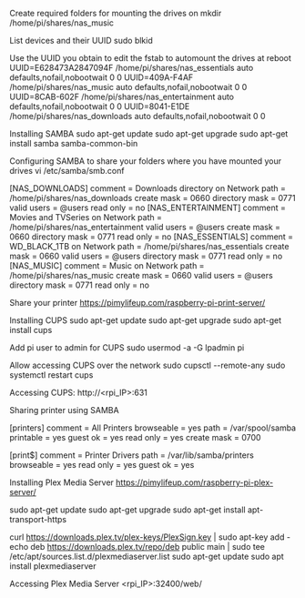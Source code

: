 Create required folders for mounting the drives on
mkdir /home/pi/shares/nas_music

List devices and their UUID
sudo blkid 

Use the UUID you obtain to edit the fstab to automount the drives at reboot
UUID=E628473A2847094F /home/pi/shares/nas_essentials auto defaults,nofail,nobootwait 0 0
UUID=409A-F4AF /home/pi/shares/nas_music auto defaults,nofail,nobootwait 0 0
UUID=8CAB-602F /home/pi/shares/nas_entertainment auto defaults,nofail,nobootwait 0 0
UUID=8041-E1DE /home/pi/shares/nas_downloads auto defaults,nofail,nobootwait 0 0

Installing SAMBA
sudo apt-get update
sudo apt-get upgrade
sudo apt-get install samba samba-common-bin

Configuring SAMBA to share your folders where you have mounted your drives
vi /etc/samba/smb.conf

[NAS_DOWNLOADS]
  comment = Downloads directory on Network 
  path = /home/pi/shares/nas_downloads
  create mask = 0660 
  directory mask = 0771
  valid users = @users 
  read only = no
[NAS_ENTERTAINMENT]
  comment = Movies and TVSeries on Network
  path = /home/pi/shares/nas_entertainment
  valid users = @users
  create mask = 0660
  directory mask = 0771 
  read only = no
[NAS_ESSENTIALS]
  comment = WD_BLACK_1TB on Network 
  path = /home/pi/shares/nas_essentials
  create mask = 0660
  valid users = @users
  directory mask = 0771 
  read only = no
[NAS_MUSIC]
  comment = Music on Network
  path = /home/pi/shares/nas_music 
  create mask = 0660
  valid users = @users
  directory mask = 0771 
  read only = no
  
  
Share your printer
https://pimylifeup.com/raspberry-pi-print-server/

Installing CUPS
sudo apt-get update
sudo apt-get upgrade
sudo apt-get install cups

Add pi user to admin for CUPS
sudo usermod -a -G lpadmin pi

Allow accessing CUPS over the network
sudo cupsctl --remote-any
sudo systemctl restart cups

Accessing CUPS:
http://<rpi_IP>:631

Sharing printer using SAMBA

[printers]
   comment = All Printers
   browseable = yes
   path = /var/spool/samba
   printable = yes
   guest ok = yes
   read only = yes
   create mask = 0700

[print$]
   comment = Printer Drivers
   path = /var/lib/samba/printers
   browseable = yes
   read only = yes
   guest ok = yes

Installing Plex Media Server 
https://pimylifeup.com/raspberry-pi-plex-server/

sudo apt-get update
sudo apt-get upgrade
sudo apt-get install apt-transport-https

curl https://downloads.plex.tv/plex-keys/PlexSign.key | sudo apt-key add -
echo deb https://downloads.plex.tv/repo/deb public main | sudo tee /etc/apt/sources.list.d/plexmediaserver.list
sudo apt-get update
sudo apt install plexmediaserver

Accessing Plex Media Server
<rpi_IP>:32400/web/
